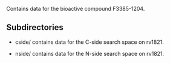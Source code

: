 Contains data for the bioactive compound F3385-1204.

## Subdirectories

- cside/ contains data for the C-side search space on rv1821.

- nside/ contains data for the N-side search space on rv1821.

